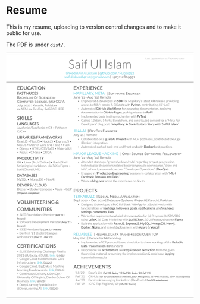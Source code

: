 # Resume

This is my resume, uploading to version control changes and to make it public for use.

The PDF is under `dist/`.

![Resume](assets/img/Resume.png)
